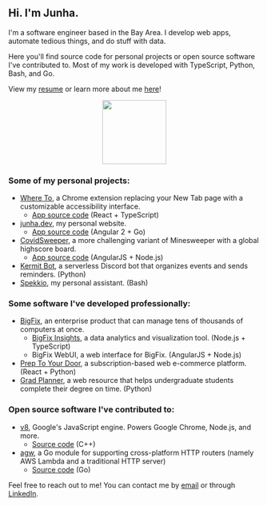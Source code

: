 ## Hi. I'm Junha.

I'm a software engineer based in the Bay Area. I develop web apps, automate tedious things, and do stuff with data.

Here you'll find source code for personal projects or open source software I've contributed to. Most of my work is developed with TypeScript, Python, Bash, and Go.

View my [resume](https://park-junha.github.io/Resume2020/) or learn more about me [here](https://junha.dev)!

<p align="center">
  <img width="128" src="https://github.com/park-junha/park-junha/blob/master/nu.gif">
</p>

### Some of my personal projects:
- [Where To](https://chrome.google.com/webstore/detail/where-to/kdhcodpjaffhbbphkahnkbllddjihima), a Chrome extension replacing your New Tab page with a customizable accessibility interface.
  - [App source code](https://github.com/park-junha/WhereTo) (React + TypeScript)
- [junha.dev](https://junha.dev), my personal website.
  - [App source code](https://github.com/park-junha/PersonalWebsite) (Angular 2 + Go)
- [CovidSweeper](https://park-junha.github.io/CovidSweeper/), a more challenging variant of Minesweeper with a global highscore board.
  - [App source code](https://github.com/park-junha/CovidSweeper) (AngularJS + Node.js)
- [Kermit Bot](https://github.com/park-junha/KermitBot), a serverless Discord bot that organizes events and sends reminders. (Python)
- [Spekkio](https://github.com/park-junha/Spekkio), my personal assistant. (Bash)

### Some software I've developed professionally:
- [BigFix](https://www.hcltechsw.com/wps/portal/products/bigfix/home), an enterprise product that can manage tens of thousands of computers at once.
  - [BigFix Insights](https://www.hcltechsw.com/products/bigfix/offerings/insights), a data analytics and visualization tool. (Node.js + TypeScript)
  - BigFix WebUI, a web interface for BigFix. (AngularJS + Node.js)
- [Prep To Your Door](https://preptoyourdoor.netlify.app), a subscription-based web e-commerce platform. (React + Python)
- [Grad Planner](http://gradplanner.us), a web resource that helps undergraduate students complete their degree on time. (Python)

### Open source software I've contributed to:
- [v8](https://v8.dev/), Google's JavaScript engine. Powers Google Chrome, Node.js, and more.
  - [Source code](https://github.com/v8/v8) (C++)
- [agw](https://github.com/davyzhang/agw/blob/master/README.md), a Go module for supporting cross-platform HTTP routers (namely AWS Lambda and a traditional HTTP server)
  - [Source code](https://github.com/davyzhang/agw) (Go)

Feel free to reach out to me! You can contact me by [email](mailto:jpark3@scu.edu) or through [LinkedIn](https://www.linkedin.com/in/park-junha/).

